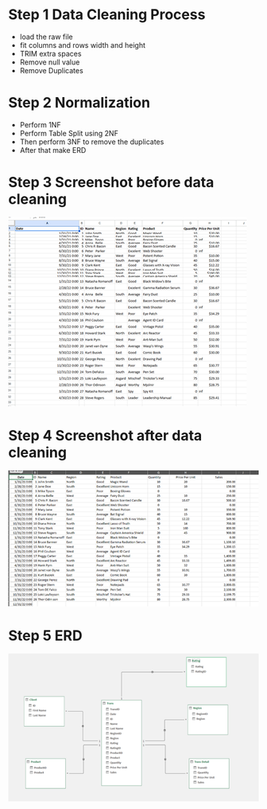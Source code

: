 # Step 1 Data Cleaning Process 

- load the raw file
- fit columns and rows width and height
- TRIM extra spaces
- Remove null value
- Remove Duplicates

# Step 2 Normalization 

- Perform 1NF
- Perform Table Split using 2NF
- Then perform 3NF to remove the duplicates
- After that make ERD

# Step 3 Screenshot before data cleaning 
![image alt](https://github.com/Aljohn0809/EDM-PORTFOLIO/blob/7c25219d0a969ea29dd0cdda2abc6a0e74666ad5/MIDTERM%20LAB%20TASK%201/Images/Raw%20Data.png)

# Step 4 Screenshot after data cleaning
![image alt](https://github.com/Aljohn0809/EDM-PORTFOLIO/blob/54398eee7894a458d3b2445e5791439585d42e4b/MIDTERM%20LAB%20TASK%201/Images/Clean%20Data.png)

# Step 5 ERD
![image alt](https://github.com/Aljohn0809/EDM-PORTFOLIO/blob/52c5852952e9a662f3e0d44530c3e0ad055bec7e/MIDTERM%20LAB%20TASK%201/Images/ERD.png)
